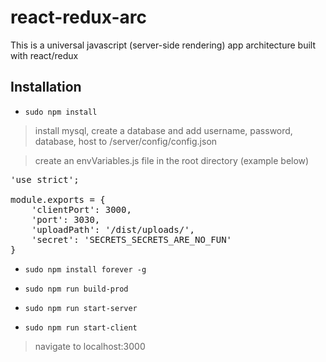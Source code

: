 # react-redux-arc
This is a universal javascript (server-side rendering) app architecture built with react/redux

## Installation
* `sudo npm install`

> install mysql, create a database and add username, password, database, host to /server/config/config.json

> create an envVariables.js file in the root directory (example below)

<pre>
'use strict';

module.exports = {
	'clientPort': 3000,
	'port': 3030,
	'uploadPath': '/dist/uploads/',
	'secret': 'SECRETS_SECRETS_ARE_NO_FUN'
}
</pre>

* `sudo npm install forever -g`

* `sudo npm run build-prod`

* `sudo npm run start-server`

* `sudo npm run start-client`

> navigate to localhost:3000
